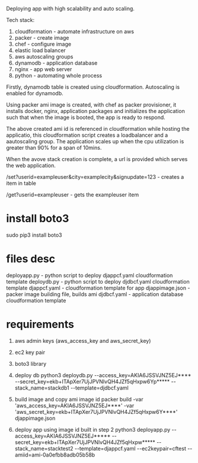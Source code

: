 Deploying app with high scalability and auto scaling.

Tech stack:
1. cloudformation - automate infrastructure on aws
2. packer - create image
3. chef - configure image
4. elastic load balancer
5. aws autoscaling groups
6. dynamodb - application database
7. nginx - app web server
7. python - automating whole process


Firstly, dynamodb table is created using cloudformation. Autoscaling is enabled for dynamodb.


Using packer ami image is created, with chef as packer provisioner, it installs docker, nginx, application packages and initializes the application such that when the image is booted, the app is ready to respond.


The above created ami id is referenced in cloudformation while hosting the applicatio, this cloudformation script creates a loadbalancer and a aautoscaling group.
The application scales up when the cpu utilization is greater than 90% for a span of 10mins.


When the avove stack creation is complete, a url is provided which serves the web application.

/set?userid=exampleuser&city=examplecity&signupdate=123   - creates a item in table

/get?userid=exampleuser   - gets the exampleuser item



# install boto3
sudo pip3 install boto3

# files desc
deployapp.py - python script to deploy djappcf.yaml cloudformation template
deploydb.py - python script to deploy djdbcf.yaml cloudformation template
djappcf.yaml - cloudformation template for app
djappimage.json - packer image building file, builds ami
djdbcf.yaml - application database cloudformation template


# requirements
1. aws admin keys (aws_access_key and aws_secret_key)
2. ec2 key pair 
3. boto3 library


1. deploy db
python3 deploydb.py --access_key=AKIA6JSSVJNZ5EJ**** --secret_key=ekb+ITApXer7UjJPVNIvQH4JZf5qHxpw6Yp***** --stack_name=stackdb1 --template=djdbcf.yaml

2. build image and copy ami image id
packer build -var 'aws_access_key=AKIA6JSSVJNZ5EJ****' -var 'aws_secret_key=ekb+ITApXer7UjJPVNIvQH4JZf5qHxpw6Y****' djappimage.json

3. deploy app using image id built in step 2
python3 deployapp.py --access_key=AKIA6JSSVJNZ5EJ***** --secret_key=ekb+ITApXer7UjJPVNIvQH4JZf5qHxpw***** --stack_name=stacktest2 --template=djappcf.yaml --ec2keypair=cftest --amiid=ami-0a0efbb8adb05b58b
